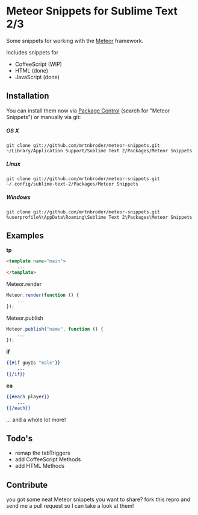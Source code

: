 # Meteor Snippets for Sublime Text 2/3

Some snippets for working with the [Meteor](http://meteor.com) framework.

Includes snippets for
 * CoffeeScript (WIP)
 * HTML (done)
 * JavaScript (done)

## Installation

You can install them now via [Package Control](http://wbond.net/sublime_packages/package_control) (search for "Meteor Snippets") or manually via git:

##### OS X
```
git clone git://github.com/mrtnbroder/meteor-snippets.git ~/Library/Application Support/Sublime Text 2/Packages/Meteor Snippets
```

##### Linux
```
git clone git://github.com/mrtnbroder/meteor-snippets.git ~/.config/sublime-text-2/Packages/Meteor Snippets
```

##### Windows
```
git clone git://github.com/mrtnbroder/meteor-snippets.git %userprofile%\AppData\Roaming\Sublime Text 2\Packages\Meteor Snippets
```

## Examples

__tp__
```html
<template name="main">
	...
</template>
```

Meteor.render
```javascript
Meteor.render(function () {
	...
});
```

Meteor.publish
```javascript
Meteor.publish("name", function () {
	...
});
```

__if__
```handlebars
{{#if guyIs "male"}}
	...
{{/if}}
```

__ea__
```handlebars
{{#each player}}
	...
{{/each}}
```

... and a whole lot more!

## Todo's

 * remap the tabTriggers
 * add CoffeeScript Methods
 * add HTML Methods

## Contribute

you got some neat Meteor snippets you want to share? fork this repro and send me a pull request so I can take a look at them!